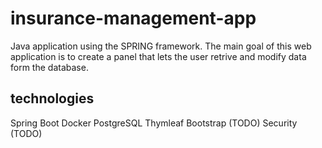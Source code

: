 # insurance-management-app

Java application using the SPRING framework. The main goal of this web application is to create a panel that lets the user retrive and modify data form the database.

## technologies
Spring Boot
Docker
PostgreSQL
Thymleaf
Bootstrap (TODO)
Security (TODO)
